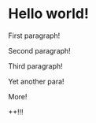 # Hello world!

First paragraph!

Second paragraph!

Third paragraph!

Yet another para!

More!

++!!!
